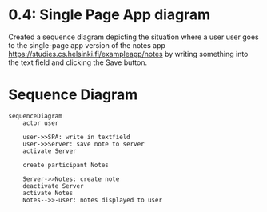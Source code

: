 # 0.4: Single Page App diagram

Created a sequence diagram depicting the situation where a user user goes to the single-page app version of the notes app https://studies.cs.helsinki.fi/exampleapp/notes by writing something into the text field and clicking the Save button.

# Sequence Diagram

```mermaid
sequenceDiagram
    actor user

    user->>SPA: write in textfield
    user->>Server: save note to server
    activate Server

    create participant Notes

    Server->>Notes: create note
    deactivate Server
    activate Notes
    Notes-->>-user: notes displayed to user


```
